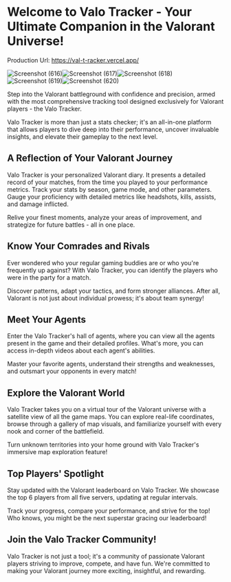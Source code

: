 # Welcome to Valo Tracker - Your Ultimate Companion in the Valorant Universe!

Production Url: https://val-t-racker.vercel.app/

![Screenshot (616)](https://github.com/chetan-sharmaG/ValTRacker/assets/53264068/65684c60-1821-4442-a01f-fda525e72b14)![Screenshot (617)](https://github.com/chetan-sharmaG/ValTRacker/assets/53264068/5a9fa114-ef8f-4d2e-aeb6-9e4f214d6fb0)![Screenshot (618)](https://github.com/chetan-sharmaG/ValTRacker/assets/53264068/0dc50522-c229-427f-9039-a25d06a44abd)![Screenshot (619)](https://github.com/chetan-sharmaG/ValTRacker/assets/53264068/87d18719-cce6-4f80-a6ca-09992d7f2151)![Screenshot (620)](https://github.com/chetan-sharmaG/ValTRacker/assets/53264068/cbfde6a7-463f-45af-9289-892c1e49d30e)

Step into the Valorant battleground with confidence and precision, armed with the most comprehensive tracking tool designed exclusively for Valorant players - the Valo Tracker. 

Valo Tracker is more than just a stats checker; it's an all-in-one platform that allows players to dive deep into their performance, uncover invaluable insights, and elevate their gameplay to the next level. 

## A Reflection of Your Valorant Journey

Valo Tracker is your personalized Valorant diary. It presents a detailed record of your matches, from the time you played to your performance metrics. Track your stats by season, game mode, and other parameters. Gauge your proficiency with detailed metrics like headshots, kills, assists, and damage inflicted. 

Relive your finest moments, analyze your areas of improvement, and strategize for future battles - all in one place. 

## Know Your Comrades and Rivals

Ever wondered who your regular gaming buddies are or who you're frequently up against? With Valo Tracker, you can identify the players who were in the party for a match. 

Discover patterns, adapt your tactics, and form stronger alliances. After all, Valorant is not just about individual prowess; it's about team synergy!

## Meet Your Agents

Enter the Valo Tracker's hall of agents, where you can view all the agents present in the game and their detailed profiles. What's more, you can access in-depth videos about each agent's abilities. 

Master your favorite agents, understand their strengths and weaknesses, and outsmart your opponents in every match!

## Explore the Valorant World

Valo Tracker takes you on a virtual tour of the Valorant universe with a satellite view of all the game maps. You can explore real-life coordinates, browse through a gallery of map visuals, and familiarize yourself with every nook and corner of the battlefield. 

Turn unknown territories into your home ground with Valo Tracker's immersive map exploration feature!

## Top Players' Spotlight

Stay updated with the Valorant leaderboard on Valo Tracker. We showcase the top 6 players from all five servers, updating at regular intervals. 

Track your progress, compare your performance, and strive for the top! Who knows, you might be the next superstar gracing our leaderboard!

## Join the Valo Tracker Community!

Valo Tracker is not just a tool; it's a community of passionate Valorant players striving to improve, compete, and have fun. We're committed to making your Valorant journey more exciting, insightful, and rewarding. 

